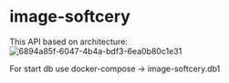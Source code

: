 # image-softcery

This API based on architecture: 
![6894a85f-6047-4b4a-bdf3-6ea0b80c1e31](https://user-images.githubusercontent.com/40574816/183291225-67575c43-7fdc-475f-b5e7-a2e0fb3bd2de.jpg)

For start db use docker-compose -> image-softcery.db1
